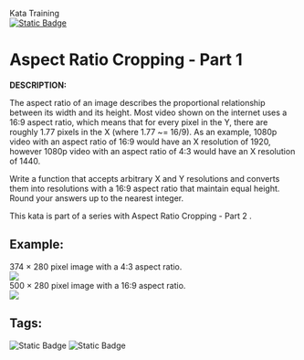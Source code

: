 Kata Training <br>
[![Static Badge](https://img.shields.io/badge/8kyu%20-%20black?style=flat&logo=codewars&labelColor=B1361E&color=black)](Javascript/8kyu)

# Aspect Ratio Cropping - Part 1

**DESCRIPTION:** 

The aspect ratio of an image describes the proportional relationship between its width and its height. Most video shown on the internet uses a 16:9 aspect ratio, which means that for every pixel in the Y, there are roughly 1.77 pixels in the X (where 1.77 ~= 16/9). As an example, 1080p video with an aspect ratio of 16:9 would have an X resolution of 1920, however 1080p video with an aspect ratio of 4:3 would have an X resolution of 1440.

Write a function that accepts arbitrary X and Y resolutions and converts them into resolutions with a 16:9 aspect ratio that maintain equal height. Round your answers up to the nearest integer.

This kata is part of a series with Aspect Ratio Cropping - Part 2 .

## Example:
374 × 280 pixel image with a 4:3 aspect ratio. <br>
![](https://upload.wikimedia.org/wikipedia/commons/4/43/Aspect_ratio_4_3_example.jpg)
<br>
500 × 280 pixel image with a 16:9 aspect ratio. <br>
![](https://upload.wikimedia.org/wikipedia/commons/2/2c/Aspect_ratio_16_9_example3.jpg)


## Tags:

![Static Badge](https://img.shields.io/badge/fundamentals%20-%20purple?style=plastic) ![Static Badge](https://img.shields.io/badge/mathematics%20-%20royalblue?style=plastic)
